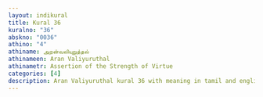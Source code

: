 ```yaml
---
layout: indikural
title: Kural 36
kuralno: "36"
abskno: "0036"
athino: "4"
athiname: அறன்வலியுறுத்தல்
athinameen: Aran Valiyuruthal
athinametr: Assertion of the Strength of Virtue
categories: [4]
description: Aran Valiyuruthal kural 36 with meaning in tamil and english 
---
```


